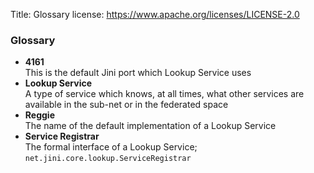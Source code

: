 Title: Glossary
license: https://www.apache.org/licenses/LICENSE-2.0


### Glossary

  - **4161**<br/>
This is the default Jini port which Lookup Service uses
  - **Lookup Service**<br/>
A type of service which knows, at all times, what other services are available in the sub-net or in the federated space
  - **Reggie**<br/>
The name of the default implementation of a Lookup Service
  - **Service Registrar**<br/>
The formal interface of a Lookup Service; `net.jini.core.lookup.ServiceRegistrar`
